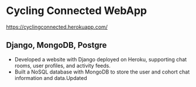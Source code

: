 # Cycling Connected WebApp 

https://cyclingconnected.herokuapp.com/

## Django, MongoDB, Postgre

- Developed a website with Django deployed on Heroku, supporting chat rooms, user profiles, and activity feeds.
-	Built a NoSQL database with MongoDB to store the user and cohort chat information and data.Updated

